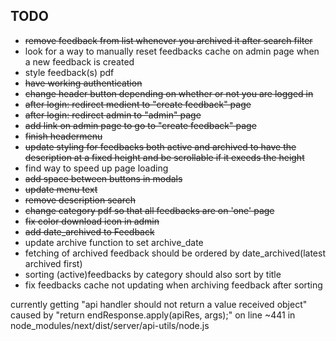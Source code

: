 ## TODO

- ~~remove feedback from list whenever you archived it after search filter~~
- look for a way to manually reset feedbacks cache on admin page when a new feedback is created
- style feedback(s) pdf
- ~~have working authentication~~
- ~~change header button depending on whether or not you are logged in~~
- ~~after login: redirect medient to "create feedback" page~~
- ~~after login: redirect admin to "admin" page~~
- ~~add link on admin page to go to "create feedback" page~~
- ~~finish headermenu~~
- ~~update styling for feedbacks both active and archived to have the description at a fixed height and be scrollable if it exeeds the height~~
- find way to speed up page loading
- ~~add space between buttons in modals~~
- ~~update menu text~~
- ~~remove description search~~
- ~~change category pdf so that all feedbacks are on 'one' page~~
- ~~fix color download icon in admin~~
- ~~add date_archived to Feedback~~
- update archive function to set archive_date
- fetching of archived feedback should be ordered by date_archived(latest archived first)
- sorting (active)feedbacks by category should also sort by title
- fix feedbacks cache not updating when archiving feedback after sorting

currently getting "api handler should not return a value received object"
caused by "return endResponse.apply(apiRes, args);" on line ~441 in node_modules/next/dist/server/api-utils/node.js
